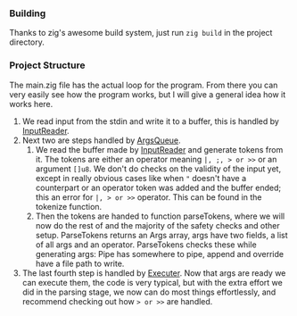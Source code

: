 ### Building
Thanks to zig's awesome build system, just run ```zig build``` in the project directory.
### Project Structure
The main.zig file has the actual loop for the program. From there you can very easily see how the program works, but I will give a general idea how it works here.
1. We read input from the stdin and write it to a buffer, this is handled by [InputReader](src/inputReader.zig).
2. Next two are steps handled by [ArgsQueue](src/argsQueue.zig).
   1. We read the buffer made by [InputReader](src/inputReader.zig) and generate tokens from it. The tokens are either an operator meaning ```|, ;, > or >>``` or an argument ```[]u8```. We don't do checks on the validity of the input yet, except in really obvious cases like when ```"``` doesn't have a counterpart or an operator token was added and the buffer ended; this an error for ```|, > or >>``` operator. This can be found in the tokenize function.
   2. Then the tokens are handed to function parseTokens, where we will now do the rest of and the majority of the safety checks and other setup. ParseTokens returns an Args array, args have two fields, a list of all args and an operator. ParseTokens checks these while generating args: Pipe has somewhere to pipe, append and override have a file path to write.
3. The last fourth step is handled by [Executer](src/executer.zig). Now that args are ready we can execute them, the code is very typical, but with the extra effort we did in the parsing stage, we now can do most things effortlessly, and recommend checking out how ```> or >>``` are handled.

